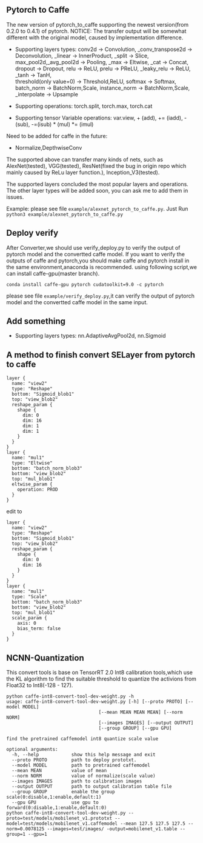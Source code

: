 
## Pytorch to Caffe

The new version of pytorch_to_caffe supporting the newest version(from 0.2.0 to 0.4.1) of pytorch.
NOTICE: The transfer output will be somewhat different with the original model, caused by implementation difference.

- Supporting layers types: 
conv2d  ->  Convolution, 
_conv_transpose2d ->  Deconvolution, 
_linear -> InnerProduct, 
_split  -> Slice, 
max_pool2d,_avg_pool2d   -> Pooling,
_max    -> Eltwise, 
_cat    -> Concat,
dropout -> Dropout,
 relu   -> ReLU, 
 prelu  -> PReLU, 
 _leaky_relu -> ReLU,
 _tanh  -> TanH,   
 threshold(only value=0) -> Threshold,ReLU,
 softmax -> Softmax, 
 batch_norm -> BatchNorm,Scale, 
 instance_norm -> BatchNorm,Scale,
 _interpolate  ->  Upsample
 
- Supporting operations: torch.split, torch.max, torch.cat
- Supporting tensor Variable operations: var.view, + (add), += (iadd), -(sub), -=(isub)
 \* (mul) *= (imul)

Need to be added for caffe in the future:
- Normalize,DepthwiseConv

The supported above can transfer many kinds of nets, 
such as AlexNet(tested), VGG(tested), ResNet(fixed the bug in origin repo which mainly caused by ReLu layer function.), Inception_V3(tested).

The supported layers concluded the most popular layers and operations.
 The other layer types will be added soon, you can ask me to add them in issues.

Example: please see file `example/alexnet_pytorch_to_caffe.py`. Just Run `python3 example/alexnet_pytorch_to_caffe.py`

## Deploy verify
After Converter,we should use verify_deploy.py to verify the output of pytorch model and the convertted caffe model.
If you want to verify the outputs of caffe and pytorch,you should make caffe and pytorch install in the same environment,anaconda is recommended.
using following script,we can install caffe-gpu(master branch). 
```angular2html
conda install caffe-gpu pytorch cudatoolkit=9.0 -c pytorch 

```
please see file `example/verify_deploy.py`,it can verify the output of pytorch model and the convertted caffe model in the same input.


## Add something
 - Supporting layers types: nn.AdaptiveAvgPool2d, nn.Sigmoid

## A method to finish convert SELayer from pytorch to caffe
```angular2html
layer {
  name: "view2"
  type: "Reshape"
  bottom: "Sigmoid_blob1"
  top: "view_blob2"
  reshape_param {
    shape {
      dim: 0
      dim: 16
      dim: 1
      dim: 1
    }
  }
}
layer {
  name: "mul1"
  type: "Eltwise"
  bottom: "batch_norm_blob3"
  bottom: "view_blob2"
  top: "mul_blob1"
  eltwise_param {
    operation: PROD
  }
}
```
edit to
```angular2html
layer {
  name: "view2"
  type: "Reshape"
  bottom: "Sigmoid_blob1"
  top: "view_blob2"
  reshape_param {
    shape {
      dim: 0
      dim: 16
    }
  }
}
layer {
  name: "mul1"
  type: "Scale"
  bottom: "batch_norm_blob3"
  bottom: "view_blob2"
  top: "mul_blob1"
  scale_param {
    axis: 0
    bias_term: false
  }
}
```

## NCNN-Quantization
This convert tools is base on TensorRT 2.0 Int8 calibration tools,which use the KL algorithm to find the suitable threshold to quantize the activions from Float32 to Int8(-128 - 127).
```angular2html
python caffe-int8-convert-tool-dev-weight.py -h
usage: caffe-int8-convert-tool-dev-weight.py [-h] [--proto PROTO] [--model MODEL]
                                  [--mean MEAN MEAN MEAN] [--norm NORM]
                                  [--images IMAGES] [--output OUTPUT]
                                  [--group GROUP] [--gpu GPU]

find the pretrained caffemodel int8 quantize scale value
```
```angular2html
optional arguments:
  -h, --help            show this help message and exit
  --proto PROTO         path to deploy prototxt.
  --model MODEL         path to pretrained caffemodel
  --mean MEAN           value of mean
  --norm NORM           value of normalize(scale value)
  --images IMAGES       path to calibration images
  --output OUTPUT       path to output calibration table file
  --group GROUP         enable the group scale(0:disable,1:enable,default:1)
  --gpu GPU             use gpu to forward(0:disable,1:enable,default:0)
python caffe-int8-convert-tool-dev-weight.py --proto=test/models/mobilenet_v1.prototxt --model=test/models/mobilenet_v1.caffemodel --mean 127.5 127.5 127.5 --norm=0.0078125 --images=test/images/ -output=mobilenet_v1.table --group=1 --gpu=1
```


